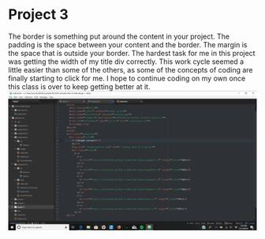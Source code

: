 # Project 3
The border is something put around the content in your project.  The padding is the
space between your content and the border.  The margin is the space that is outside your border.
The hardest task for me in this project was getting the width of my title div correctly.
This work cycle seemed a little easier than some of the others, as some of the concepts
of coding are finally starting to click for me.  I hope to continue coding on my
own once this class is over to keep getting better at it.
![screenshot](screenshot.png)
